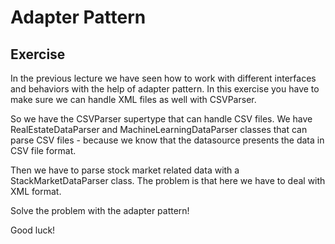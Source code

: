 # Adapter Pattern

## Exercise

In the previous lecture we have seen how to work with different interfaces and behaviors with the help of adapter pattern. In this exercise you have to make sure we can handle XML files as well with CSVParser.

So we have the CSVParser supertype that can handle CSV files. We have RealEstateDataParser and MachineLearningDataParser classes that can parse CSV files - because we know that the datasource presents the data in CSV file format.

Then we have to parse stock market related data with a StackMarketDataParser class. The problem is that here we have to deal with XML format.

Solve the problem with the adapter pattern!

Good luck!
